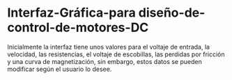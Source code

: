 # Interfaz-Gráfica-para diseño-de-control-de-motores-DC
Inicialmente la interfaz tiene unos valores para el voltaje de entrada, la velocidad, las resistencias, el voltaje de escobillas, las perdidas por fricción y una curva de magnetización, sin embargo, estos datos se pueden modificar según el usuario lo desee. 
